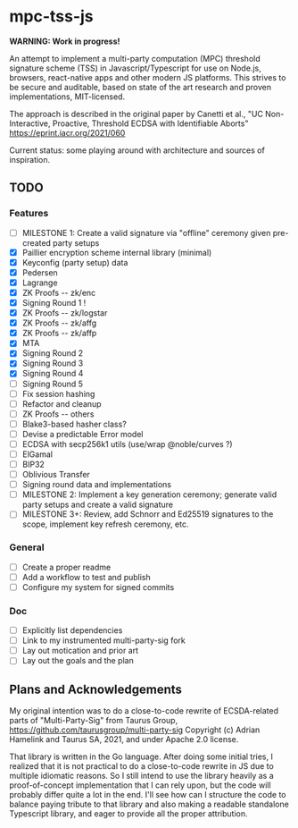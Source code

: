 # mpc-tss-js

**WARNING: Work in progress!**

An attempt to implement a multi-party computation (MPC) threshold signature scheme (TSS) in Javascript/Typescript for use on Node.js, browsers, react-native apps and other modern JS platforms. This strives to be secure and auditable, based on state of the art research and proven implementations, MIT-licensed.

The approach is described in the original paper by Canetti et al.,
"UC Non-Interactive, Proactive, Threshold ECDSA with Identifiable Aborts"
https://eprint.iacr.org/2021/060

Current status: some playing around with architecture and sources of inspiration.

## TODO

### Features

- [ ] MILESTONE 1: Create a valid signature via "offline" ceremony given pre-created party setups
- [x] Paillier encryption scheme internal library (minimal)
- [x] Keyconfig (party setup) data
- [x] Pedersen
- [x] Lagrange
- [x] ZK Proofs -- zk/enc
- [x] Signing Round 1 !
- [x] ZK Proofs -- zk/logstar
- [x] ZK Proofs -- zk/affg
- [x] ZK Proofs -- zk/affp
- [x] MTA
- [x] Signing Round 2
- [x] Signing Round 3
- [x] Signing Round 4
- [ ] Signing Round 5
- [ ] Fix session hashing
- [ ] Refactor and cleanup
- [ ] ZK Proofs -- others
- [ ] Blake3-based hasher class?
- [ ] Devise a predictable Error model
- [ ] ECDSA with secp256k1 utils (use/wrap @noble/curves ?)
- [ ] ElGamal
- [ ] BIP32
- [ ] Oblivious Transfer
- [ ] Signing round data and implementations
- [ ] MILESTONE 2: Implement a key generation ceremony; generate valid party setups and create a valid signature
- [ ] MILESTONE 3+: Review, add Schnorr and Ed25519 signatures to the scope, implement key refresh ceremony, etc.

### General

- [ ] Create a proper readme
- [ ] Add a workflow to test and publish
- [ ] Configure my system for signed commits

### Doc

- [ ] Explicitly list dependencies
- [ ] Link to my instrumented multi-party-sig fork
- [ ] Lay out motication and prior art
- [ ] Lay out the goals and the plan

## Plans and Acknowledgements

My original intention was to do a close-to-code rewrite of ECSDA-related parts of
"Multi-Party-Sig" from Taurus Group, https://github.com/taurusgroup/multi-party-sig
Copyright (c) Adrian Hamelink and Taurus SA, 2021, and under Apache 2.0 license.

That library is written in the Go language. After doing some initial tries, I realized that it is not practical to do a close-to-code rewrite in JS due to multiple idiomatic reasons. So I still intend to use the library heavily as a proof-of-concept implementation that I can rely upon, but the code will probably differ quite a lot in the end. I'll see how can I structure the code to balance paying tribute to that library and also making a readable standalone Typescript library, and eager to provide all the proper attribution.
